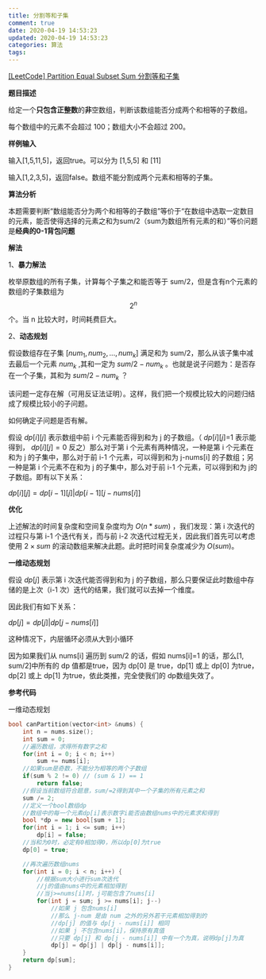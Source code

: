 ```yaml
---
title: 分割等和子集
comment: true
date: 2020-04-19 14:53:23
updated: 2020-04-19 14:53:23
categories: 算法
tags:
---
```


[[LeetCode] Partition Equal Subset Sum 分割等和子集](https://leetcode-cn.com/problems/partition-equal-subset-sum/)

**题目描述**

给定一个**只包含正整数**的**非**空数组，判断该数组能否分成两个和相等的子数组。

每个数组中的元素不会超过 100；数组大小不会超过 200。

**样例输入**

输入[1,5,11,5]，返回true。可以分为 [1,5,5] 和 [11]

输入[1,2,3,5]，返回false。数组不能分割成两个元素和相等的子集。

**算法分析**

本题需要判断“数组能否分为两个和相等的子数组”等价于“在数组中选取一定数目的元素，能否使得选择的元素之和为sum/2（sum为数组所有元素的和）”等价问题是**经典的0-1背包问题**

**解法**

1、**暴力解法**

枚举原数组的所有子集，计算每个子集之和能否等于 sum/2，但是含有n个元素的数组的子集数组为 $$2^n$$ 个。当 n 比较大时，时间耗费巨大。

2、**动态规划**

假设数组存在子集 $[num_1, num_2, ..., num_k]$ 满足和为 sum/2，那么从该子集中减去最后一个元素 $num_k$ ,其和一定为 $sum/2 - num_k$ 。也就是说子问题为：是否存在一个子集，其和为 $sum/2 - num_k$ ？

该问题一定存在解（可用反证法证明）。这样，我们把一个规模比较大的问题归结成了规模比较小的子问题。

如何确定子问题是否有解。

假设 $dp[i][j]$ 表示数组中前 i 个元素能否得到和为 j 的子数组。（ $dp[i][j]=$1 表示能得到， $dp[i][j]=0$ 反之）那么对于第 i 个元素有两种情况，一种是第 i 个元素在和为 j 的子集中，那么对于前 i-1 个元素，可以得到和为 j-nums[i] 的子数组；另一种是第 i 个元素不在和为 j 的子集中，那么对于前 i-1 个元素，可以得到和为 j的子数组。即有以下关系：

$dp[i][j]=dp[i-1][j] | dp[i-1][j-nums[i]]$

**优化**

上述解法的时间复杂度和空间复杂度均为 $O(n * sum)$ ，我们发现：第 i 次迭代的过程只与第 i-1 个迭代有关，而与前 i-2 次迭代过程无关，因此我们首先可以考虑使用 $2 \times sum$ 的滚动数组来解决此题。此时把时间复杂度减少为 $O(sum)$。

**一维动态规划**

假设 $dp[j]$ 表示第 i 次迭代能否得到和为 j 的子数组，那么只要保证此时数组中存储的是上次（i-1 次）迭代的结果，我们就可以去掉一个维度。

因此我们有如下关系：

$dp[j] = dp[j] | dp[j-nums[i]]$

这种情况下，内层循环必须从大到小循环

因为如果我们从 nums[i] 遍历到 sum/2 的话，假如 nums[i]=1 的话，那么[1, sum/2]中所有的 dp 值都是true，因为 dp[0] 是 true，dp[1] 或上 dp[0] 为true，dp[2] 或上 dp[1] 为true，依此类推，完全使我们的 dp数组失效了。

**参考代码**

一维动态规划

```C++
bool canPartition(vector<int> &nums) {
    int n = nums.size();
    int sum = 0;
    //遍历数组，求得所有数字之和
    for(int i = 0; i < n; i++) 
        sum += nums[i];
    //如果sum是奇数，不能分为相等的两个子数组
    if(sum % 2 != 0) // (sum & 1) == 1
        return false;
    //假设当前数组符合题意，sum/=2得到其中一个子集的所有元素之和
    sum /= 2;
    //定义一个bool数组dp
    //数组中的每一个元素dp[i]表示数字i能否由数组nums中的元素求和得到
    bool *dp = new bool[sum + 1];
    for(int i = 1; i <= sum; i++)
        dp[i] = false;
    //当和为0时，必定有0相加得0，所以dp[0]为true
    dp[0] = true;

    //再次遍历数组nums
    for(int i = 0; i < n; i++) {
        //根据sum大小进行sum次迭代
        //j的值由nums中的元素相加得到
        //当j>=nums[i]时，j可能包含了nums[i]
        for(int j = sum; j >= nums[i]; j--)
            //如果 j 包含nums[i]
            //那么 j-num 是由 num 之外的另外若干元素相加得到的
            //dp[j] 的值与 dp[j - nums[i]] 相同
            //如果 j 不包含nums[i]，保持原有真值
            //只要 dp[j] 和 dp[j - nums[i]] 中有一个为真，说明dp[j]为真
            dp[j] = dp[j] | dp[j - nums[i]];
    }
    return dp[sum];
}
```

